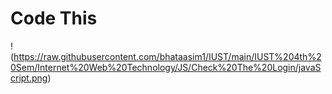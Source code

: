 # Code This

!(https://raw.githubusercontent.com/bhataasim1/IUST/main/IUST%204th%20Sem/Internet%20Web%20Technology/JS/Check%20The%20Login/javaScript.png)
